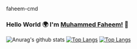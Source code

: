  faheem-cmd
 ### Hello World 🌍 I'm [Muhammed Faheem!](https://iamfaheem.tk) 👋
![Anurag's github stats](https://github-readme-stats.vercel.app/api?username=faheem-cmd&show_icons=true&theme=radical)
[![Top Langs](https://github-readme-stats.vercel.app/api/top-langs/?username=faheem-cmd&layout=compact)](https://github.com/faheem-cmd/github-readme-stats)
[![Top Langs](https://github-readme-stats.vercel.app/api/top-langs/?username=faheem-cmd&langs_count=8)](https://github.com/faheem-cmd/github-readme-stats)
